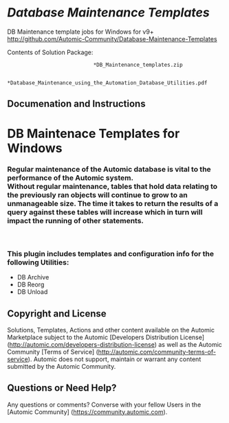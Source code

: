 *Database Maintenance Templates*
=============


DB Maintenance template jobs for Windows for v9+
http://github.com/Automic-Community/Database-Maintenance-Templates

<!-- List of attached files -->
Contents of Solution Package:

						
								*DB_Maintenance_templates.zip
								
								*Database_Maintenance_using_the_Automation_Database_Utilities.pdf
								
						


Documenation and Instructions
---

<h1>DB Maintenace Templates for Windows</h1>
<h3>Regular maintenance of the Automic database is vital to the performance of the Automic system. <br /> Without regular maintenance, tables that hold data relating to the previously ran objects will continue to grow to an unmanageable size. The time it takes to return the results of a query against these tables will increase which in turn will impact the running of other statements.</h3>
<p>&nbsp;</p>
<h3>This plugin includes templates and configuration info for the following Utilities:</h3>
<ul>
<li>DB Archive</li>
<li>DB Reorg</li>
<li>DB Unload</li>
</ul>

Copyright and License
---

Solutions, Templates, Actions and other content available on the Automic Marketplace subject to the Automic [Developers Distribution License] (http://automic.com/developers-distribution-license) as well as the Automic Community [Terms of Service] (http://automic.com/community-terms-of-service).
Automic does not support, maintain or warrant any content submitted by the Automic Community.



Questions or Need Help? 
---
Any questions or comments? Converse with your fellow Users in the [Automic Community] (https://community.automic.com).